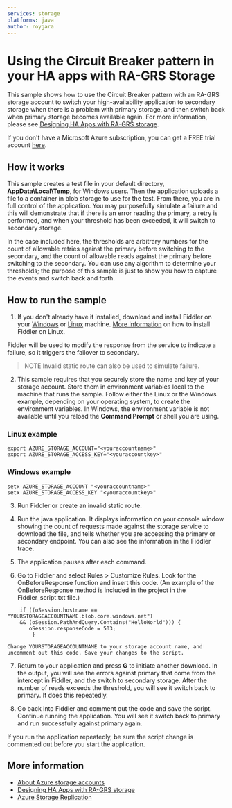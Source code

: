 ```yaml
---
services: storage
platforms: java
author: roygara
---
```


# Using the Circuit Breaker pattern in your HA apps with RA-GRS Storage
This sample shows how to use the Circuit Breaker pattern with an RA-GRS storage account to switch your high-availability application to secondary storage when there is a problem with primary storage, and then switch back when primary storage becomes available again. For more information, please see [Designing HA Apps with RA-GRS storage](https://azure.microsoft.com/documentation/articles/storage-designing-ha-apps-with-ra-grs).

If you don't have a Microsoft Azure subscription, you can get a FREE trial account <a href="http://go.microsoft.com/fwlink/?LinkId=330212">here</a>.

## How it works

This sample creates a test file in your default directory, **AppData\Local\Temp**, for Windows users. Then the application uploads a file to a container in blob storage to use for the test. From there, you are in full control of the application. You may purposefully simulate a failure and this will demonstrate that if there is an error reading the primary, a retry is performed, and when your threshold has been exceeded, it will switch to secondary storage. 

In the case included here, the thresholds are arbitrary numbers for the count of allowable retries against the primary before switching to the secondary, and the count of allowable reads against the primary before switching to the secondary. You can use any algorithm to determine your thresholds; the purpose of this sample is just to show you how to capture the events and switch back and forth.

## How to run the sample

1.  If you don't already have it installed, download and install Fiddler on your [Windows](https://www.telerik.com/download/fiddler) or [Linux](http://telerik-fiddler.s3.amazonaws.com/fiddler/fiddler-linux.zip) machine. [More information](https://www.telerik.com/blogs/fiddler-for-linux-beta-is-here) on how to install Fiddler on Linux.

Fiddler will be used to modify the response from the service to indicate a failure, so it triggers the failover to secondary.

>NOTE
>Invalid static route can also be used to simulate failure.

2. This sample requires that you securely store the name and key of your storage account. Store them in environment variables local to the machine that runs the sample. Follow either the Linux or the Windows example, depending on your operating system, to create the environment variables. In Windows, the environment variable is not available until you reload the **Command Prompt** or shell you are using.

### Linux example

```
export AZURE_STORAGE_ACCOUNT="<youraccountname>"
export AZURE_STORAGE_ACCESS_KEY="<youraccountkey>"
```

### Windows example

```
setx AZURE_STORAGE_ACCOUNT "<youraccountname>"
setx AZURE_STORAGE_ACCESS_KEY "<youraccountkey>"
```


3. Run Fiddler or create an invalid static route.

4. Run the java application. It displays information on your console window showing the count of requests made against the storage service to download the file, and tells whether you are accessing the primary or secondary endpoint. You can also see the information in the Fiddler trace.

5. The application pauses after each command.

6. Go to Fiddler and select Rules > Customize Rules. Look for the OnBeforeResponse function and insert this code. (An example of the OnBeforeResponse method is included in the project in the Fiddler_script.txt file.)
```
	if ((oSession.hostname == "YOURSTORAGEACCOUNTNAME.blob.core.windows.net") 
	&& (oSession.PathAndQuery.Contains("HelloWorld"))) {
	   oSession.responseCode = 503;  
        }
```
	Change YOURSTORAGEACCOUNTNAME to your storage account name, and uncomment out this code. Save your changes to the script. 

7. Return to your application and press **G** to initiate another download. In the output, you will see the errors against primary that come from the intercept in Fiddler, and the switch to secondary storage. After the number of reads exceeds the threshold, you will see it switch back to primary. It does this repeatedly.

8. Go back into Fiddler and comment out the code and save the script. Continue running the application. You will see it switch back to primary and run successfully against primary again.

If you run the application repeatedly, be sure the script change is commented out before you start the application.


## More information
- [About Azure storage accounts](https://docs.microsoft.com/azure/storage/storage-create-storage-account)
- [Designing HA Apps with RA-GRS storage](https://docs.microsoft.com/azure/storage/storage-designing-ha-apps-with-ra-grs/)
- [Azure Storage Replication](https://docs.microsoft.com/azure/storage/storage-redundancy)